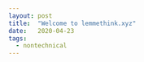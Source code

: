 ```yaml
---
layout: post
title:  "Welcome to lemmethink.xyz"
date:   2020-04-23
tags: 
  - nontechnical
---
```

